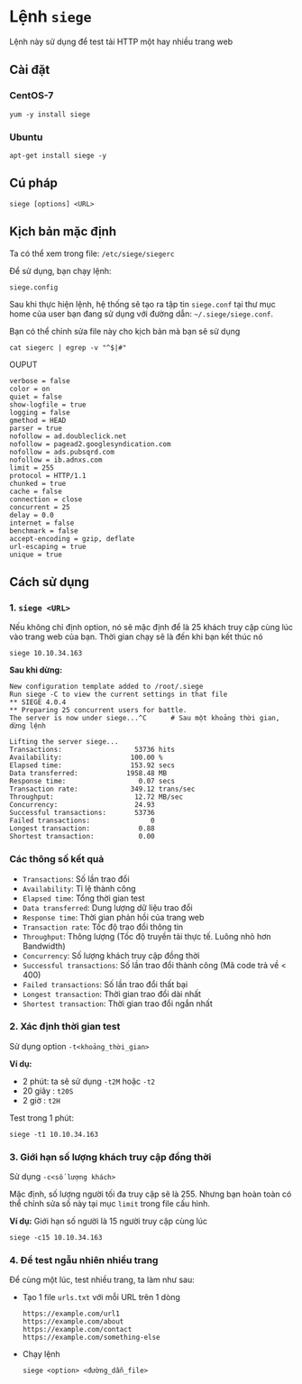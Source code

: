 # Lệnh `siege`

Lệnh này sử dụng để test tải HTTP một hay nhiều trang web

## Cài đặt
### CentOS-7
```
yum -y install siege
```

### Ubuntu
```
apt-get install siege -y
```

## Cú pháp
```
siege [options] <URL>
```

## Kịch bản mặc định
Ta có thể xem trong file: `/etc/siege/siegerc`

Để sử dụng, bạn chạy lệnh:
```
siege.config
```
Sau khi thực hiện lệnh, hệ thống sẽ tạo ra tập tin `siege.conf` tại thư mục home của user bạn đang sử dụng với đường dẫn: `~/.siege/siege.conf`.

Bạn có thể chỉnh sửa file này cho kịch bản mà bạn sẽ sử dụng
```
cat siegerc | egrep -v "^$|#"
```
OUPUT
```
verbose = false
color = on
quiet = false
show-logfile = true
logging = false
gmethod = HEAD
parser = true
nofollow = ad.doubleclick.net
nofollow = pagead2.googlesyndication.com
nofollow = ads.pubsqrd.com
nofollow = ib.adnxs.com
limit = 255
protocol = HTTP/1.1
chunked = true
cache = false
connection = close
concurrent = 25
delay = 0.0
internet = false
benchmark = false
accept-encoding = gzip, deflate
url-escaping = true
unique = true
```

## Cách sử dụng
### 1. `siege <URL>`
Nếu không chỉ định option, nó sẽ mặc định để là 25 khách truy cập cùng lúc vào trang web của bạn. Thời gian chạy sẽ là đến khi bạn kết thúc nó
```
siege 10.10.34.163
```
**Sau khi dừng:**
```
New configuration template added to /root/.siege
Run siege -C to view the current settings in that file
** SIEGE 4.0.4
** Preparing 25 concurrent users for battle.
The server is now under siege...^C      # Sau một khoảng thời gian, dừng lệnh

Lifting the server siege...
Transactions:                  53736 hits
Availability:                 100.00 %
Elapsed time:                 153.92 secs
Data transferred:            1958.48 MB
Response time:                  0.07 secs
Transaction rate:             349.12 trans/sec
Throughput:                    12.72 MB/sec
Concurrency:                   24.93
Successful transactions:       53736
Failed transactions:               0
Longest transaction:            0.88
Shortest transaction:           0.00
```

### Các thông số kết quả
- `Transactions`: Số lần trao đổi
- `Availability`: Tỉ lệ thành công
- `Elapsed time`: Tổng thời gian test
- `Data transferred`: Dung lượng dữ liệu trao đổi
- `Response time`: Thời gian phản hồi của trang web
- `Transaction rate`: Tốc độ trao đổi thông tin
- `Throughput`: Thông lượng (Tốc độ truyền tải thực tế. Luông nhỏ hơn Bandwidth)
- `Concurrency`: Số lượng khách truy cập đồng thời
- `Successful transactions`: Số lần trao đổi thành công (Mã code trả về < 400)
- `Failed transactions`: Số lần trao đổi thất bại
- `Longest transaction`: Thời gian trao đổi dài nhất
- `Shortest transaction`: Thời gian trao đổi ngắn nhất

### 2. Xác định thời gian test
Sử dụng option `-t<khoảng_thời_gian>`

**Ví dụ:** 
- 2 phút: ta sẽ sử dụng `-t2M` hoặc `-t2`
- 20 giây : `t20S`
- 2 giờ : `t2H`

Test trong 1 phút:
```
siege -t1 10.10.34.163
```

### 3. Giới hạn số lượng khách truy cập đồng thời
Sử dụng `-c<số lượng khách>`

Mặc định, số lượng người tối đa truy cập sẽ là 255. Nhưng bạn hoàn toàn có thể chỉnh sửa số này tại mục `limit` trong file cấu hình.

**Ví dụ:** Giới hạn số người là 15 người truy cập cùng lúc
```
siege -c15 10.10.34.163
```

### 4. Để test ngẫu nhiên nhiều trang 
Để cùng một lúc, test nhiều trang, ta làm như sau:
- Tạo 1 file `urls.txt` với mỗi URL trên 1 dòng
    ```
    https://example.com/url1
    https://example.com/about
    https://example.com/contact
    https://example.com/something-else
    ```

- Chạy lệnh
    ```
    siege <option> <đường_dẫn_file>
    ```